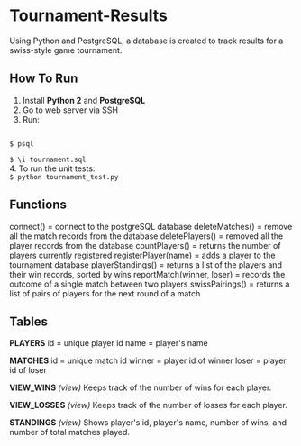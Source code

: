 # Tournament-Results
Using Python and PostgreSQL, a database is created to track results for a swiss-style game tournament.

## How To Run
1. Install **Python 2** and **PostgreSQL**
2. Go to web server via SSH
3. Run:
<code>
$ psql
</code>
<code>
$ \i tournament.sql
</code>
4. To run the unit tests:
<code>
$ python tournament_test.py
</code>

## Functions
 connect() = connect to the postgreSQL database
 deleteMatches() = remove all the match records from the database
 deletePlayers() = removed all the player records from the database
 countPlayers() = returns the number of players currently registered
 registerPlayer(name) = adds a player to the tournament database
 playerStandings() = returns a list of the players and their win records, sorted by wins
 reportMatch(winner, loser) = records the outcome of a single match between two players
 swissPairings() = returns a list of pairs of players for the next round of a match

## Tables

**PLAYERS**
id = unique player id
name = player's name

**MATCHES**
id = unique match id
winner = player id of winner
loser = player id of loser

**VIEW_WINS** _(view)_
Keeps track of the number of wins for each player.

**VIEW_LOSSES** _(view)_
Keeps track of the number of losses for each player.

**STANDINGS** _(view)_
Shows player's id, player's name, number of wins, and number of total matches played.
